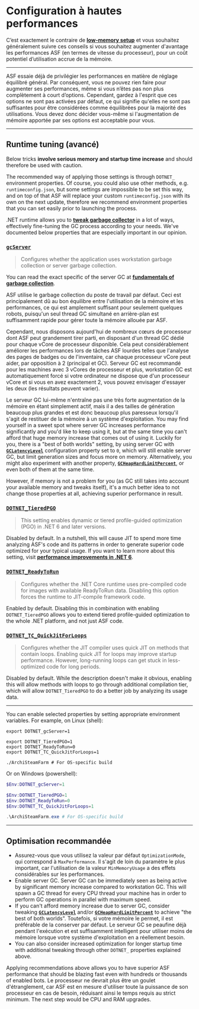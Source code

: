 # Configuration à hautes performances

C’est exactement le contraire de  **[low-memory setup](https://github.com/JustArchiNET/ArchiSteamFarm/wiki/Low-memory-setup)** et vous souhaitez généralement suivre ces conseils si vous souhaitez augmenter d'avantage les performances ASF (en termes de vitesse du processeur), pour un coût potentiel d’utilisation accrue de la mémoire.

---

ASF essaie déjà de privilégier les performances en matière de réglage équilibré général. Par conséquent, vous ne pouvez rien faire pour augmenter ses performances, même si vous n’êtes pas non plus complètement à court d’options. Cependant, gardez à l'esprit que ces options ne sont pas activées par défaut, ce qui signifie qu'elles ne sont pas suffisantes pour être considérées comme équilibrées pour la majorité des utilisations. Vous devez donc décider vous-même si l'augmentation de mémoire apportée par ses options est acceptable pour vous.

---

## Runtime tuning (avancé)

Below tricks **involve serious memory and startup time increase** and should therefore be used with caution.

The recommended way of applying those settings is through `DOTNET_` environment properties. Of course, you could also use other methods, e.g. `runtimeconfig.json`, but some settings are impossible to be set this way, and on top of that ASF will replace your custom `runtimeconfig.json` with its own on the next update, therefore we recommend environment properties that you can set easily prior to launching the process.

.NET runtime allows you to **[tweak garbage collector](https://docs.microsoft.com/dotnet/core/run-time-config/garbage-collector)** in a lot of ways, effectively fine-tuning the GC process according to your needs. We've documented below properties that are especially important in our opinion.

### [`gcServer`](https://docs.microsoft.com/dotnet/core/run-time-config/garbage-collector#flavors-of-garbage-collection)

> Configures whether the application uses workstation garbage collection or server garbage collection.

You can read the exact specific of the server GC at **[fundamentals of garbage collection](https://docs.microsoft.com/dotnet/standard/garbage-collection/fundamentals)**.

ASF utilise le garbage collection du poste de travail par défaut. Ceci est principalement dû au bon équilibre entre l'utilisation de la mémoire et les performances, ce qui est amplement suffisant pour seulement quelques robots, puisqu'un seul thread GC simultané en arrière-plan est suffisamment rapide pour gérer toute la mémoire allouée par ASF.

Cependant, nous disposons aujourd'hui de nombreux cœurs de processeur dont ASF peut grandement tirer parti, en disposant d'un thread GC dédié pour chaque vCore de processeur disponible. Cela peut considérablement améliorer les performances lors de tâches ASF lourdes telles que l'analyse des pages de badges ou de l'inventaire, car chaque processeur vCore peut aider, par opposition à 2 (principal et GC). Serveur GC est recommandé pour les machines avec 3 vCores de processeur et plus, workstation GC est automatiquement forcé si votre ordinateur ne dispose que d'un processeur vCore et si vous en avez exactement 2, vous pouvez envisager d'essayer les deux (les résultats peuvent varier).

Le serveur GC lui-même n'entraîne pas une très forte augmentation de la mémoire en étant simplement actif, mais il a des tailles de génération beaucoup plus grandes et est donc beaucoup plus paresseux lorsqu'il s'agit de restituer de la mémoire à un système d'exploitation. You may find yourself in a sweet spot where server GC increases performance significantly and you'd like to keep using it, but at the same time you can't afford that huge memory increase that comes out of using it. Luckily for you, there is a "best of both worlds" setting, by using server GC with **[`GCLatencyLevel`](https://github.com/JustArchiNET/ArchiSteamFarm/wiki/Low-memory-setup#gclatencylevel)** configuration property set to `0`, which will still enable server GC, but limit generation sizes and focus more on memory. Alternatively, you might also experiment with another property, **[`GCHeapHardLimitPercent`](https://github.com/JustArchiNET/ArchiSteamFarm/wiki/Low-memory-setup#gcheaphardlimitpercent)**, or even both of them at the same time.

However, if memory is not a problem for you (as GC still takes into account your available memory and tweaks itself), it's a much better idea to not change those properties at all, achieving superior performance in result.

### **[`DOTNET_TieredPGO`](https://docs.microsoft.com/dotnet/core/run-time-config/compilation#profile-guided-optimization)**

> This setting enables dynamic or tiered profile-guided optimization (PGO) in .NET 6 and later versions.

Disabled by default. In a nutshell, this will cause JIT to spend more time analyzing ASF's code and its patterns in order to generate superior code optimized for your typical usage. If you want to learn more about this setting, visit **[performance improvements in .NET 6](https://devblogs.microsoft.com/dotnet/performance-improvements-in-net-6)**.

### **[`DOTNET_ReadyToRun`](https://docs.microsoft.com/dotnet/core/run-time-config/compilation#readytorun)**

> Configures whether the .NET Core runtime uses pre-compiled code for images with available ReadyToRun data. Disabling this option forces the runtime to JIT-compile framework code.

Enabled by default. Disabling this in combination with enabling `DOTNET_TieredPGO` allows you to extend tiered profile-guided optimization to the whole .NET platform, and not just ASF code.

### **[`DOTNET_TC_QuickJitForLoops`](https://docs.microsoft.com/dotnet/core/run-time-config/compilation#quick-jit-for-loops)**

> Configures whether the JIT compiler uses quick JIT on methods that contain loops. Enabling quick JIT for loops may improve startup performance. However, long-running loops can get stuck in less-optimized code for long periods.

Disabled by default. While the description doesn't make it obvious, enabling this will allow methods with loops to go through additional compilation tier, which will allow `DOTNET_TieredPGO` to do a better job by analyzing its usage data.

---

You can enable selected properties by setting appropriate environment variables. For example, on Linux (shell):

```shell
export DOTNET_gcServer=1

export DOTNET_TieredPGO=1
export DOTNET_ReadyToRun=0
export DOTNET_TC_QuickJitForLoops=1

./ArchiSteamFarm # For OS-specific build
```

Or on Windows (powershell):

```powershell
$Env:DOTNET_gcServer=1

$Env:DOTNET_TieredPGO=1
$Env:DOTNET_ReadyToRun=0
$Env:DOTNET_TC_QuickJitForLoops=1

.\ArchiSteamFarm.exe # For OS-specific build
```

---

## Optimisation recommandée

- Assurez-vous que vous utilisez la valeur par défaut `OptimizationMode`, qui correspond à `MaxPerformance`. Il s'agit de loin du paramètre le plus important, car l'utilisation de la valeur `MinMemoryUsage` a des effets considérables sur les performances.
- Enable server GC. Server GC can be immediately seen as being active by significant memory increase compared to workstation GC. This will spawn a GC thread for every CPU thread your machine has in order to perform GC operations in parallel with maximum speed.
- If you can't afford memory increase due to server GC, consider tweaking **[`GCLatencyLevel`](https://github.com/JustArchiNET/ArchiSteamFarm/wiki/Low-memory-setup#gclatencylevel)** and/or **[`GCHeapHardLimitPercent`](https://github.com/JustArchiNET/ArchiSteamFarm/wiki/Low-memory-setup#gcheaphardlimitpercent)** to achieve "the best of both worlds". Toutefois, si votre mémoire le permet, il est préférable de la conserver par défaut. Le serveur GC se peaufine déjà pendant l'exécution et est suffisamment intelligent pour utiliser moins de mémoire lorsque votre système d'exploitation en a réellement besoin.
- You can also consider increased optimization for longer startup time with additional tweaking through other `DOTNET_` properties explained above.

Applying recommendations above allows you to have superior ASF performance that should be blazing fast even with hundreds or thousands of enabled bots. Le processeur ne devrait plus être un goulet d'étranglement, car ASF est en mesure d'utiliser toute la puissance de son processeur en cas de besoin, réduisant ainsi le temps requis au strict minimum. The next step would be CPU and RAM upgrades.